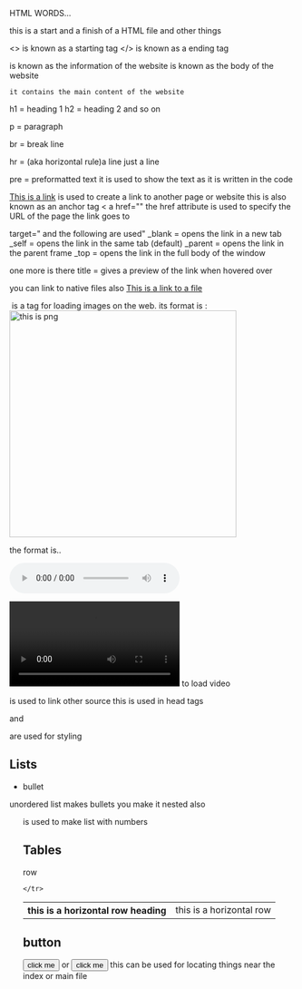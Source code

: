 HTML WORDS...

<html>
this is a start and a finish of a HTML file and other things
</html>

<> is known as a starting tag
</> is known as a ending tag

<head>
    is known as the information of the website
</head>

<body>
    is known as the body of the website

    it contains the main content of the website
</body>

h1 = heading 1
h2 = heading 2
and so on

p = paragraph

br = break line 

hr = (aka horizontal rule)a line just a line

pre = preformatted text
    it is used to show the text as it is written in the code

<!--    THis is a comment -->

<a href="https://example.com">This is a link</a>
    is used to create a link to another page or website
    this is also known as an anchor tag
< a href="" the href attribute is used to specify the URL of the page the link goes to

target=" and the following are used"
    _blank = opens the link in a new tab
    _self = opens the link in the same tab (default)
    _parent = opens the link in the parent frame
    _top = opens the link in the full body of the window

one more is there
title = gives a preview of the link when hovered over

you can link to native files also 
    <a href="file.html">This is a link to a file</a>
    
<img> is a tag for loading images on the web.
its format is :
<img src="photo.png"
alt="this is png"
hight="200"
width="400">

<audio> is used for loading audio in the site

the format is..

<audio scr="song.mp3"
controls>
<source scr="the source"> this is used to have multiple source

<video src=""></video> to load video
<link rel="this is the relation" href=""> is used to link other source 
this is used in head tags

<span> and <div> are used for styling

## Lists
<ul>
    <li>bullet</li>
</ul>
 unordered list makes bullets
 you make it nested also

<ol> is used to make list with numbers


## Tables

<table> 
    <tr> row 
        <th> this is a horizontal row heading</th>
        <td> this is a horizontal row </td>

    </tr>
    
</table>


## button

<button  onclick="some_thing_function()" style="to style it"> click  me</button>
or
<button  onclick="location.href='form.html'" style="to style it"> click  me</button>
this can be used for locating things near the index or main file 